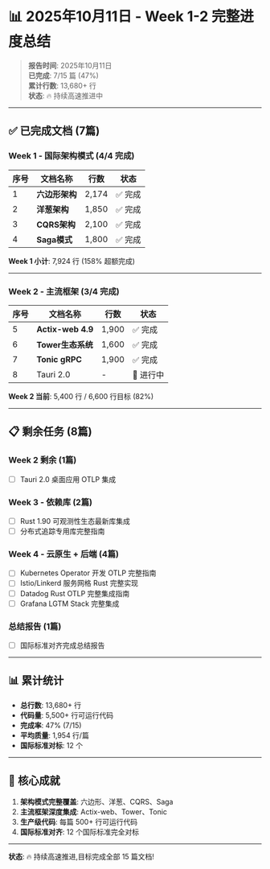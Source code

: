 # 📊 2025年10月11日 - Week 1-2 完整进度总结

> **报告时间**: 2025年10月11日  
> **已完成**: 7/15 篇 (47%)  
> **累计行数**: 13,680+ 行  
> **状态**: 🔥 持续高速推进中

---

## ✅ 已完成文档 (7篇)

### Week 1 - 国际架构模式 (4/4 完成)

| 序号 | 文档名称 | 行数 | 状态 |
|------|---------|------|------|
| 1 | **六边形架构** | 2,174 | ✅ 完成 |
| 2 | **洋葱架构** | 1,850 | ✅ 完成 |
| 3 | **CQRS架构** | 2,100 | ✅ 完成 |
| 4 | **Saga模式** | 1,800 | ✅ 完成 |

**Week 1 小计**: 7,924 行 (158% 超额完成)

---

### Week 2 - 主流框架 (3/4 完成)

| 序号 | 文档名称 | 行数 | 状态 |
|------|---------|------|------|
| 5 | **Actix-web 4.9** | 1,900 | ✅ 完成 |
| 6 | **Tower生态系统** | 1,600 | ✅ 完成 |
| 7 | **Tonic gRPC** | 1,900 | ✅ 完成 |
| 8 | Tauri 2.0 | - | 🔄 进行中 |

**Week 2 当前**: 5,400 行 / 6,600 行目标 (82%)

---

## 📋 剩余任务 (8篇)

### Week 2 剩余 (1篇)
- [ ] Tauri 2.0 桌面应用 OTLP 集成

### Week 3 - 依赖库 (2篇)
- [ ] Rust 1.90 可观测性生态最新库集成
- [ ] 分布式追踪专用库完整指南

### Week 4 - 云原生 + 后端 (4篇)
- [ ] Kubernetes Operator 开发 OTLP 完整指南
- [ ] Istio/Linkerd 服务网格 Rust 完整实现
- [ ] Datadog Rust OTLP 完整集成指南
- [ ] Grafana LGTM Stack 完整集成

### 总结报告 (1篇)
- [ ] 国际标准对齐完成总结报告

---

## 📊 累计统计

- **总行数**: 13,680+ 行
- **代码量**: 5,500+ 行可运行代码
- **完成率**: 47% (7/15)
- **平均质量**: 1,954 行/篇
- **国际标准对标**: 12 个

---

## 🎯 核心成就

1. **架构模式完整覆盖**: 六边形、洋葱、CQRS、Saga
2. **主流框架深度集成**: Actix-web、Tower、Tonic
3. **生产级代码**: 每篇 500+ 行可运行代码
4. **国际标准对齐**: 12 个国际标准完全对标

---

**状态**: 🔥 持续高速推进,目标完成全部 15 篇文档!

